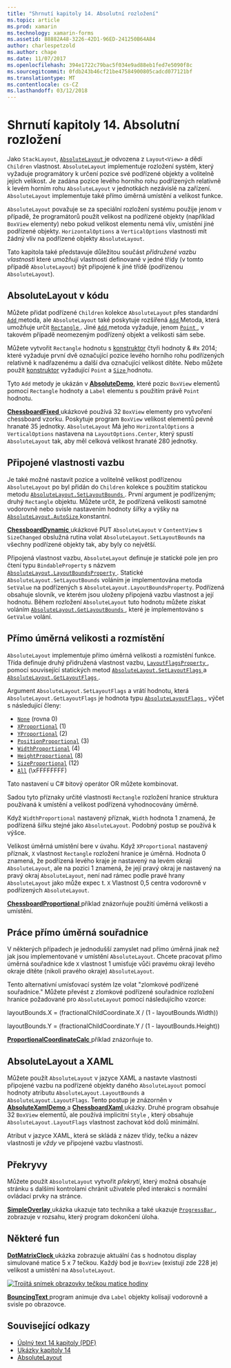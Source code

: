 ```yaml
---
title: "Shrnutí kapitoly 14. Absolutní rozložení"
ms.topic: article
ms.prod: xamarin
ms.technology: xamarin-forms
ms.assetid: 88882A48-3226-42D1-96ED-241250B64A84
author: charlespetzold
ms.author: chape
ms.date: 11/07/2017
ms.openlocfilehash: 394e1722c79bac5f034e9ad88eb1fed7e5090f8c
ms.sourcegitcommit: 0fdb243b46cf21be47584900805cadcd077121bf
ms.translationtype: MT
ms.contentlocale: cs-CZ
ms.lasthandoff: 03/12/2018
---
```

# <a name="summary-of-chapter-14-absolute-layout"></a>Shrnutí kapitoly 14. Absolutní rozložení

Jako `StackLayout`, [ `AbsoluteLayout` ](https://developer.xamarin.com/api/type/Xamarin.Forms.AbsoluteLayout/) je odvozena z `Layout<View>` a dědí `Children` vlastnost. `AbsoluteLayout` implementuje rozložení systém, který vyžaduje programátory k určení pozice své podřízené objekty a volitelně jejich velikost. Je zadána pozice levého horního rohu podřízených relativně k levém horním rohu `AbsoluteLayout` v jednotkách nezávislé na zařízení. `AbsoluteLayout` implementuje také přímo úměrná umístění a velikost funkce.

`AbsoluteLayout` považuje se za speciální rozložení systému použije jenom v případě, že programátorů použít velikost na podřízené objekty (například `BoxView` elementy) nebo pokud velikost elementu nemá vliv, umístění jiné podřízené objekty. `HorizontalOptions` a `VerticalOptions` vlastnosti mít žádný vliv na podřízené objekty `AbsoluteLayout`.

Tato kapitola také představuje důležitou součást *přidružené vazbu vlastnosti* které umožňují vlastnosti definované v jedné třídy (v tomto případě `AbsoluteLayout`) být připojené k jiné třídě (podřízenou `AbsoluteLayout`).

## <a name="absolutelayout-in-code"></a>AbsoluteLayout v kódu

Můžete přidat podřízené `Children` kolekce `AbsoluteLayout` přes standardní [ `Add` ](https://developer.xamarin.com/api/member/System.Collections.Generic.ICollection%3CT%3E.Add/p/T/) metoda, ale `AbsoluteLayout` také poskytuje rozšířená [ `Add` ](https://developer.xamarin.com/api/member/Xamarin.Forms.AbsoluteLayout+IAbsoluteList%3CT%3E.Add/p/Xamarin.Forms.View/Xamarin.Forms.Rectangle/Xamarin.Forms.AbsoluteLayoutFlags/) Metoda, která umožňuje určit [ `Rectangle` ](https://developer.xamarin.com/api/type/Xamarin.Forms.Rectangle/). Jiné [ `Add` ](https://developer.xamarin.com/api/member/Xamarin.Forms.AbsoluteLayout+IAbsoluteList%3CT%3E.Add/p/Xamarin.Forms.View/Xamarin.Forms.Point/) metoda vyžaduje, jenom [ `Point` ](https://developer.xamarin.com/api/type/Xamarin.Forms.Point/), v takovém případě neomezeným podřízený objekt a velikosti sám sebe.

Můžete vytvořit `Rectangle` hodnotu s [konstruktor](https://developer.xamarin.com/api/constructor/Xamarin.Forms.Rectangle.Rectangle/p/System.Double/System.Double/System.Double/System.Double/) čtyři hodnoty & #x 2014; které vyžaduje první dvě označující pozice levého horního rohu podřízených relativně k nadřazenému a další dva označující velikost dítěte. Nebo můžete použít [konstruktor](https://developer.xamarin.com/api/constructor/Xamarin.Forms.Rectangle.Rectangle/p/Xamarin.Forms.Point/Xamarin.Forms.Size/) vyžadující `Point` a [ `Size` ](https://developer.xamarin.com/api/type/Xamarin.Forms.Size/) hodnotu.

Tyto `Add` metody je ukázán v [ **AbsoluteDemo**](https://github.com/xamarin/xamarin-forms-book-samples/tree/master/Chapter14/AbsoluteDemo), které pozic `BoxView` elementů pomocí `Rectangle` hodnoty a `Label` elementu s použitím právě `Point` hodnotu.

[ **ChessboardFixed** ](https://github.com/xamarin/xamarin-forms-book-samples/tree/master/Chapter14/ChessboardFixed) ukázkové používá 32 `BoxView` elementy pro vytvoření chessboard vzorku. Poskytuje program `BoxView` velikost elementů pevně hranaté 35 jednotky. `AbsoluteLayout` Má jeho `HorizontalOptions` a `VerticalOptions` nastavena na `LayoutOptions.Center`, který spustí `AbsoluteLayout` tak, aby měl celková velikost hranaté 280 jednotky.

## <a name="attached-bindable-properties"></a>Připojené vlastnosti vazbu

Je také možné nastavit pozice a volitelně velikost podřízenou `AbsoluteLayout` po byl přidán do `Children` kolekce s použitím statickou metodu [ `AbsoluteLayout.SetLayoutBounds` ](https://developer.xamarin.com/api/member/Xamarin.Forms.AbsoluteLayout.SetLayoutBounds/p/Xamarin.Forms.BindableObject/Xamarin.Forms.Rectangle/). První argument je podřízeným; druhý `Rectangle` objektu. Můžete určit, že podřízená velikostí samotné vodorovně nebo svisle nastavením hodnoty šířky a výšky na [ `AbsoluteLayout.AutoSize` ](https://developer.xamarin.com/api/property/Xamarin.Forms.AbsoluteLayout.AutoSize/) konstantní.

[ **ChessboardDynamic** ](https://github.com/xamarin/xamarin-forms-book-samples/tree/master/Chapter14/ChessboardDynamic) ukázkové PUT `AbsoluteLayout` v `ContentView` s `SizeChanged` obslužná rutina volat `AbsoluteLayout.SetLayoutBounds` na všechny podřízené objekty tak, aby byly co největší.  

Připojená vlastnost vazbu, `AbsoluteLayout` definuje je statické pole jen pro čtení typu `BindableProperty` s názvem [ `AbsoluteLayout.LayoutBoundsProperty` ](https://developer.xamarin.com/api/field/Xamarin.Forms.AbsoluteLayout.LayoutBoundsProperty/). Statické `AbsoluteLayout.SetLayoutBounds` voláním je implementována metoda `SetValue` na podřízených s `AbsoluteLayout.LayoutBoundsProperty`. Podřízená obsahuje slovník, ve kterém jsou uloženy připojená vazbu vlastnost a její hodnotu. Během rozložení `AbsoluteLayout` tuto hodnotu můžete získat voláním [ `AbsoluteLayout.GetLayoutBounds` ](https://developer.xamarin.com/api/member/Xamarin.Forms.AbsoluteLayout.GetLayoutBounds/p/Xamarin.Forms.BindableObject/), které je implementováno s `GetValue` volání.

## <a name="proportional-sizing-and-positioning"></a>Přímo úměrná velikosti a rozmístění

`AbsoluteLayout` implementuje přímo úměrná velikosti a rozmístění funkce. Třída definuje druhý přidružená vlastnost vazbu, [ `LayoutFlagsProperty` ](https://developer.xamarin.com/api/field/Xamarin.Forms.AbsoluteLayout.LayoutFlagsProperty/), pomocí související statických metod [ `AbsoluteLayout.SetLayoutFlags` ](https://developer.xamarin.com/api/member/Xamarin.Forms.AbsoluteLayout.SetLayoutFlags/p/Xamarin.Forms.BindableObject/Xamarin.Forms.AbsoluteLayoutFlags/) a [ `AbsoluteLayout.GetLayoutFlags` ](https://developer.xamarin.com/api/member/Xamarin.Forms.AbsoluteLayout.GetLayoutFlags/p/Xamarin.Forms.BindableObject/).

Argument `AbsoluteLayout.SetLayoutFlags` a vrátí hodnotu, která `AbsoluteLayout.GetLayoutFlags` je hodnota typu [ `AbsoluteLayoutFlags` ](https://developer.xamarin.com/api/type/Xamarin.Forms.AbsoluteLayoutFlags/), výčet s následující členy:

- [`None`](https://developer.xamarin.com/api/field/Xamarin.Forms.AbsoluteLayoutFlags.None/) (rovna 0)
- [`XProportional`](https://developer.xamarin.com/api/field/Xamarin.Forms.AbsoluteLayoutFlags.XProportional/) (1)
- [`YProportional`](https://developer.xamarin.com/api/field/Xamarin.Forms.AbsoluteLayoutFlags.YProportional/) (2)
- [`PositionProportional`](https://developer.xamarin.com/api/field/Xamarin.Forms.AbsoluteLayoutFlags.PositionProportional/) (3)
- [`WidthProportional`](https://developer.xamarin.com/api/field/Xamarin.Forms.AbsoluteLayoutFlags.WidthProportional/) (4)
- [`HeightProportional`](https://developer.xamarin.com/api/field/Xamarin.Forms.AbsoluteLayoutFlags.HeightProportional/) (8)
- [`SizeProportional`](https://developer.xamarin.com/api/field/Xamarin.Forms.AbsoluteLayoutFlags.SizeProportional/) (12)
- [`All`](https://developer.xamarin.com/api/field/Xamarin.Forms.AbsoluteLayoutFlags.All/) (\xFFFFFFFF)

Tato nastavení u C# bitový operátor OR můžete kombinovat.

Sadou tyto příznaky určité vlastnosti `Rectangle` rozložení hranice struktura používaná k umístění a velikost podřízená vyhodnocovány úměrně.

Když `WidthProportional` nastavený příznak, `Width` hodnota 1 znamená, že podřízená šířku stejné jako `AbsoluteLayout`. Podobný postup se používá k výšce.

Velikost úměrná umístění bere v úvahu. Když `XProportional` nastavený příznak, `X` vlastnost `Rectangle` rozložení hranice je úměrná. Hodnota 0 znamená, že podřízená levého kraje je nastavený na levém okraji `AbsoluteLayout`, ale na pozici 1 znamená, že její pravý okraj je nastavený na pravý okraj `AbsoluteLayout`, není nad rámec podle pravé hrany `AbsoluteLayout` jako může expec t. `X` Vlastnost 0,5 centra vodorovně v podřízených `AbsoluteLayout`.

[ **ChessboardProportional** ](https://github.com/xamarin/xamarin-forms-book-samples/tree/master/Chapter14/ChessboardProportional) příklad znázorňuje použití úměrná velikosti a umístění.

## <a name="working-with-proportional-coordinates"></a>Práce přímo úměrná souřadnice

V některých případech je jednodušší zamyslet nad přímo úměrná jinak než jak jsou implementované v umístění `AbsoluteLayout`. Chcete pracovat přímo úměrná souřadnice kde `X` vlastnost 1 umisťuje vůči pravému okraji levého okraje dítěte (nikoli pravého okraje) `AbsoluteLayout`.

Tento alternativní umísťovací systém lze volat "zlomkové podřízené souřadnice." Můžete převést z zlomkové podřízené souřadnice rozložení hranice požadované pro `AbsoluteLayout` pomocí následujícího vzorce:

layoutBounds.X = (fractionalChildCoordinate.X / (1 - layoutBounds.Width))

layoutBounds.Y = (fractionalChildCoordinate.Y / (1 - layoutBounds.Height))

[ **ProportionalCoordinateCalc** ](https://github.com/xamarin/xamarin-forms-book-samples/tree/master/Chapter14/PropCoordCalc) příklad znázorňuje to.

## <a name="absolutelayout-and-xaml"></a>AbsoluteLayout a XAML

Můžete použít `AbsoluteLayout` v jazyce XAML a nastavte vlastnosti připojené vazbu na podřízené objekty daného `AbsoluteLayout` pomocí hodnoty atributu `AbsoluteLayout.LayoutBounds` a `AbsoluteLayout.LayoutFlags`. Tento postup je znázorněn v [ **AbsoluteXamlDemo** ](https://github.com/xamarin/xamarin-forms-book-samples/tree/master/Chapter14/AbsoluteXamlDemo) a [ **ChessboardXaml** ](https://github.com/xamarin/xamarin-forms-book-samples/tree/master/Chapter14/ChessboardXaml) ukázky. Druhé program obsahuje 32 `BoxView` elementů, ale používá implicitní `Style` , který obsahuje `AbsoluteLayout.LayoutFlags` vlastnost zachovat kód dolů minimální.

Atribut v jazyce XAML, která se skládá z název třídy, tečku a název vlastnosti je *vždy* ve připojené vazbu vlastnosti.

## <a name="overlays"></a>Překryvy

Můžete použít `AbsoluteLayout` vytvořit *překrytí*, který možná obsahuje stránku s dalšími kontrolami chránit uživatele před interakci s normální ovládací prvky na stránce. 

[ **SimpleOverlay** ](https://github.com/xamarin/xamarin-forms-book-samples/tree/master/Chapter14/SimpleOverlay) ukázka ukazuje tato technika a také ukazuje [ `ProgressBar` ](https://developer.xamarin.com/api/type/Xamarin.Forms.ProgressBar/), zobrazuje v rozsahu, který program dokončení úloha.

## <a name="some-fun"></a>Některé fun

[ **DotMatrixClock** ](https://github.com/xamarin/xamarin-forms-book-samples/tree/master/Chapter14/DotMatrixClock) ukázka zobrazuje aktuální čas s hodnotou display simulované matice 5 x 7 tečkou. Každý bod je `BoxView` (existují zde 228 je) velikost a umístění na `AbsoluteLayout`.

[![Trojitá snímek obrazovky tečkou matice hodiny](images/ch14fg08-small.png "tečkou matice hodiny")](images/ch14fg08-large.png#lightbox "tečkou matice hodiny")

[ **BouncingText** ](https://github.com/xamarin/xamarin-forms-book-samples/tree/master/Chapter14/BouncingText) program animuje dva `Label` objekty kolísají vodorovně a svisle po obrazovce.



## <a name="related-links"></a>Související odkazy

- [Úplný text 14 kapitoly (PDF)](https://download.xamarin.com/developer/xamarin-forms-book/XamarinFormsBook-Ch14-Apr2016.pdf)
- [Ukázky kapitoly 14](https://github.com/xamarin/xamarin-forms-book-samples/tree/master/Chapter14)
- [AbsoluteLayout](~/xamarin-forms/user-interface/layouts/absolute-layout.md)
